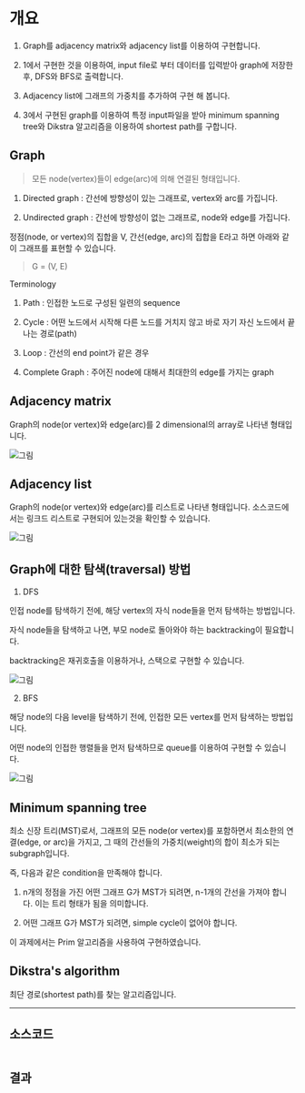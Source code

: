 # 개요

1. Graph를 adjacency matrix와 adjacency list를 이용하여 구현합니다.

2. 1에서 구현한 것을 이용하여, input file로 부터 데이터를 입력받아 graph에 저장한 후, DFS와 BFS로 출력합니다.

3. Adjacency list에 그래프의 가중치를 추가하여 구현 해 봅니다.

4. 3에서 구현된 graph를 이용하여 특정 input파일을 받아 minimum spanning tree와 Dikstra 알고리즘을 이용하여 shortest path를 구합니다.

## Graph

> 모든 node(vertex)들이 edge(arc)에 의해 연결된 형태입니다. 

1. Directed graph : 간선에 방향성이 있는 그래프로, vertex와 arc를 가집니다.

2. Undirected graph : 간선에 방향성이 없는 그래프로, node와 edge를 가집니다.

정점(node, or vertex)의 집합을 V, 간선(edge, arc)의 집합을 E라고 하면 아래와 같이 그래프를 표현할 수 있습니다.

> G = (V, E) 

Terminology

1. Path : 인접한 노드로 구성된 일련의 sequence

2. Cycle : 어떤 노드에서 시작해 다른 노드를 거치지 않고 바로 자기 자신 노드에서 끝나는 경로(path)

3. Loop : 간선의 end point가 같은 경우

4. Complete Graph : 주어진 node에 대해서 최대한의 edge를 가지는 graph

## Adjacency matrix

Graph의 node(or vertex)와 edge(arc)를 2 dimensional의 array로 나타낸 형태입니다.

![그림](t.jpg)

## Adjacency list

Graph의 node(or vertex)와 edge(arc)를 리스트로 나타낸 형태입니다. 소스코드에서는 링크드 리스트로 구현되어 있는것을 확인할 수 있습니다.

![그림](t.jpg)

## Graph에 대한 탐색(traversal) 방법

1. DFS

인접 node를 탐색하기 전에, 해당 vertex의 자식 node들을 먼저 탐색하는 방법입니다.

자식 node들을 탐색하고 나면, 부모 node로 돌아와야 하는 backtracking이 필요합니다.

backtracking은 재귀호출을 이용하거나, 스택으로 구현할 수 있습니다.

![그림](t.jpg)

2. BFS

해당 node의 다음 level을 탐색하기 전에, 인접한 모든 vertex를 먼저 탐색하는 방법입니다.

어떤 node의 인접한 행렬들을 먼저 탐색하므로 queue를 이용하여 구현할 수 있습니다.

![그림](t.jpg)

## Minimum spanning tree

최소 신장 트리(MST)로서, 그래프의 모든 node(or vertex)를 포함하면서 최소한의 연결(edge, or arc)을 가지고, 그 때의 간선들의 가중치(weight)의 합이 최소가 되는 subgraph입니다.

즉, 다음과 같은 condition을 만족해야 합니다.

1. n개의 정점을 가진 어떤 그래프 G가 MST가 되려면, n-1개의 간선을 가져야 합니다. 이는 트리 형태가 됨을 의미합니다.

2. 어떤 그래프 G가 MST가 되려면, simple cycle이 없어야 합니다.

이 과제에서는 Prim 알고리즘을 사용하여 구현하였습니다.


## Dikstra's algorithm

최단 경로(shortest path)를 찾는 알고리즘입니다.

***

## 소스코드

```c

```

## 결과